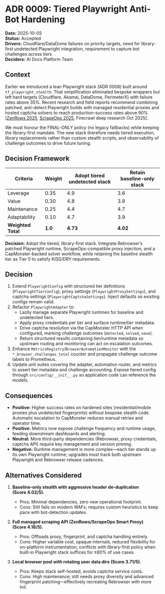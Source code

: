 # ADR 0009: Tiered Playwright Anti-Bot Hardening

**Date:** 2025-10-05  
**Status:** Accepted  
**Drivers:** Cloudflare/DataDome failures on priority targets, need for library-first undetected Playwright integration, requirement to capture bot challenges across tiers  
**Deciders:** AI Docs Platform Team

## Context

Earlier we introduced a lean Playwright stack (ADR 0008) built around
`tf_playwright_stealth`. That simplification eliminated bespoke wrappers but left
hard targets (Cloudflare, Akamai, DataDome, PerimeterX) with failure rates above
35%. Recent research and field reports recommend combining patched,
anti-detect Playwright builds with managed residential proxies and hosted captcha
solvers to reach production-success rates above 90%
[[ZenRows 2025](https://www.zenrows.com/blog/playwright-cloudflare-bypass),
[ScrapeOps 2025](https://scrapeops.io/playwright-web-scraping-playbook/nodejs-playwright-bypass-datadome/),
Firecrawl deep research Oct 2025].

We must honour the FINAL-ONLY policy (no legacy fallbacks) while keeping the
library-first mandate. The new stack therefore needs tiered execution, library
replacements rather than custom stealth scripts, and observability of challenge
outcomes to drive future tuning.

## Decision Framework

| Criteria           | Weight  | Adopt tiered undetected stack | Retain baseline-only stack |
| ------------------ | ------- | ----------------------------- | -------------------------- |
| Leverage           | 0.35    | 4.9                           | 3.6                        |
| Value              | 0.30    | 4.8                           | 3.8                        |
| Maintenance        | 0.25    | 4.4                           | 4.7                        |
| Adaptability       | 0.10    | 4.7                           | 3.9                        |
| **Weighted Total** | **1.0** | **4.73**                      | **4.02**                   |

**Decision:** Adopt the tiered, library-first stack. Integrate Rebrowser’s
patched Playwright runtime, ScrapeOps-compatible proxy injection, and a
CapMonster-backed solver workflow, while retaining the baseline stealth tier as
Tier 0 to satisfy KISS/DRY requirements.

## Decision

1. Extend `PlaywrightConfig` with structured tier definitions (`PlaywrightTierConfig`),
   proxy settings (`PlaywrightProxySettings`), and captcha settings
   (`PlaywrightCaptchaSettings`). Inject defaults so existing configs remain valid.
2. Refactor `PlaywrightAdapter` to:
   - Lazily manage separate Playwright runtimes for baseline and undetected tiers.
   - Apply proxy credentials per tier and surface runtime/tier metadata.
   - Drive captcha resolution via the CapMonster HTTP API when configured,
     marking challenge outcomes (`detected`, `solved`, `none`).
   - Return structured results containing tier/runtime metadata so upstream routing
     and monitoring can act on escalation outcomes.
3. Enhance `MetricsRegistry`/`BrowserAutomationMonitor` with the
   `*_browser_challenges_total` counter and propagate challenge outcome labels to
   Prometheus.
4. Update unit suites covering the adapter, automation router, and metrics to
   assert tier metadata and challenge accounting. Expose tiered config through
   `src/config/__init__.py` so application code can reference the models.

## Consequences

- **Positive:** Higher success rates on hardened sites (residential/mobile proxies
  plus undetected fingerprints) without bespoke stealth code. Automatic
  escalation to CapMonster reduces manual retries and operator time.
- **Positive:** Metrics now expose challenge frequency and runtime usage, feeding
  downstream dashboards and alerting.
- **Neutral:** More third-party dependencies (Rebrowser, proxy credentials,
  captcha API) require key management and version pinning.
- **Negative:** Runtime management is more complex—each tier stands up its own
  Playwright runtime; upgrades must track both upstream Playwright and Rebrowser
  release cadences.

## Alternatives Considered

1. **Baseline-only stealth with aggressive header de-duplication (Score 4.02/5).**

   - Pros: Minimal dependencies, zero new operational footprint.
   - Cons: Still fails on modern WAFs; requires custom heuristics to keep pace
     with bot-detection updates.

2. **Full managed scraping API (ZenRows/ScrapeOps Smart Proxy) (Score 4.18/5).**

   - Pros: Offloads proxy, fingerprint, and captcha handling entirely.
   - Cons: Higher variable cost, opaque internals, reduced flexibility for
     on-platform instrumentation; conflicts with library-first policy when
     built-in Playwright stack suffices for ≥80% of use cases.

3. **Local browser pool with rotating user data dirs (Score 3.71/5).**
   - Pros: Keeps stack self-hosted, avoids captcha service costs.
   - Cons: High maintenance; still needs proxy diversity and advanced fingerprint
     patching—effectively recreating Rebrowser with more toil.
